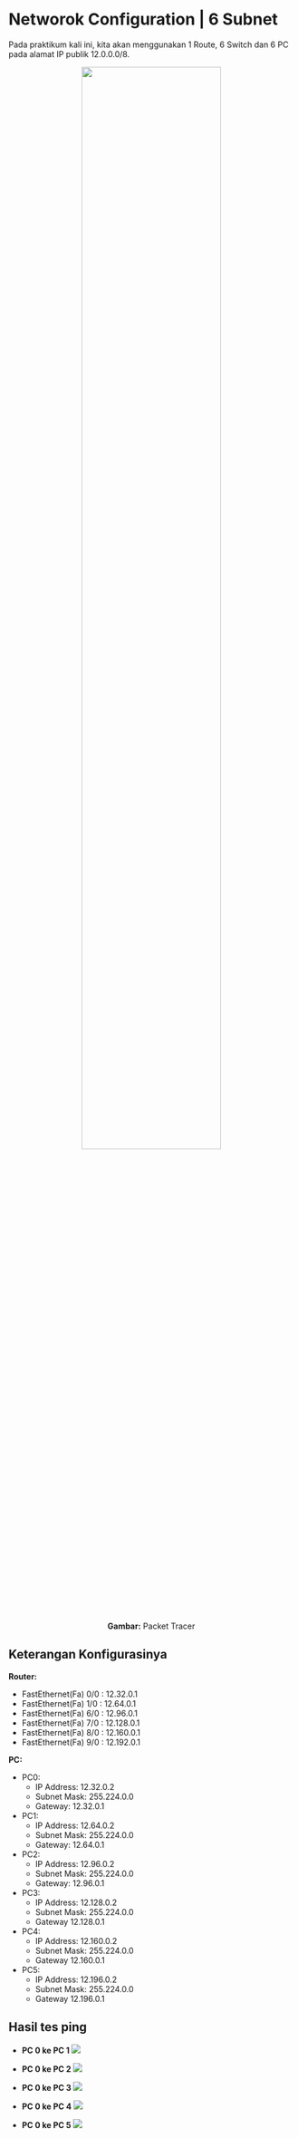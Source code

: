 # Networok Configuration | 6 Subnet

Pada praktikum kali ini, kita akan menggunakan 1 Route, 6 Switch dan 6 PC pada alamat IP publik 12.0.0.0/8.

<div align="center">
    <img src="assets/nc1.png" width="70%" />
    <p><strong>Gambar:</strong> Packet Tracer</p>
</div>

## Keterangan Konfigurasinya

**Router:**

- FastEthernet(Fa) 0/0 : 12.32.0.1
- FastEthernet(Fa) 1/0 : 12.64.0.1
- FastEthernet(Fa) 6/0 : 12.96.0.1
- FastEthernet(Fa) 7/0 : 12.128.0.1
- FastEthernet(Fa) 8/0 : 12.160.0.1
- FastEthernet(Fa) 9/0 : 12.192.0.1

**PC:**

- PC0:
  - IP Address: 12.32.0.2
  - Subnet Mask: 255.224.0.0
  - Gateway: 12.32.0.1
- PC1:
  - IP Address: 12.64.0.2
  - Subnet Mask: 255.224.0.0
  - Gateway: 12.64.0.1
- PC2:
  - IP Address: 12.96.0.2
  - Subnet Mask: 255.224.0.0
  - Gateway: 12.96.0.1
- PC3:
  - IP Address: 12.128.0.2
  - Subnet Mask: 255.224.0.0
  - Gateway 12.128.0.1
- PC4:
  - IP Address: 12.160.0.2
  - Subnet Mask: 255.224.0.0
  - Gateway 12.160.0.1
- PC5:
  - IP Address: 12.196.0.2
  - Subnet Mask: 255.224.0.0
  - Gateway 12.196.0.1

## Hasil tes ping

- **PC 0 ke PC 1** 
  <img src="./assets/pc01.png" />

- **PC 0 ke PC 2** 
  <img src="./assets/pc02.png" />

- **PC 0 ke PC 3** 
  <img src="./assets/pc03.png" />

- **PC 0 ke PC 4** 
  <img src="./assets/pc04.png" />

- **PC 0 ke PC 5** 
  <img src="./assets/pc05.png" />
